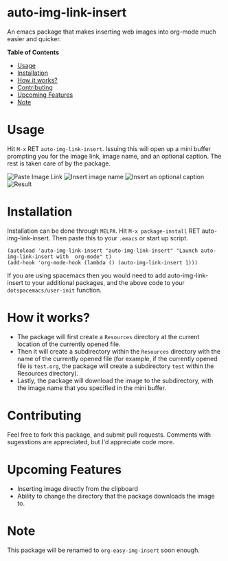 # auto-img-link-insert
An emacs package that makes inserting web images into org-mode much easier and quicker.

<!-- markdown-toc start - Don't edit this section. Run M-x markdown-toc-generate-toc again -->
**Table of Contents**
- [Usage](#usage)
- [Installation](#installation)
- [How it works?](#how-it-works)
- [Contributing](#contributing)
- [Upcoming Features](#upcoming-features)
- [Note](#note)

<!-- markdown-toc end -->

# Usage
Hit `M-x` RET `auto-img-link-insert`. Issuing this will open up a mini buffer prompting you for the image link, image name, and an optional caption. The rest is taken care of by the package.

![Paste Image Link](https://github.com/tashrifsanil/auto-img-link-insert/blob/master/Screenshots/img-insert-screenshot-1.png)
![Insert image name](https://github.com/tashrifsanil/auto-img-link-insert/blob/master/Screenshots/img-insert-screenshot-2.png)
![Insert an optional caption](https://github.com/tashrifsanil/auto-img-link-insert/blob/master/Screenshots/img-insert-screenshot-3.png)
![Result](https://github.com/tashrifsanil/auto-img-link-insert/blob/master/Screenshots/img-insert-screenshot-4.png)

# Installation
Installation can be done through `MELPA`. Hit `M-x package-install` RET auto-img-link-insert. Then paste this to your `.emacs` or start up script.

```  
(autoload 'auto-img-link-insert "auto-img-link-insert" "Launch auto-img-link-insert with  org-mode" t)
(add-hook 'org-mode-hook (lambda () (auto-img-link-insert 1)))
```

If you are using spacemacs then you would need to add auto-img-link-insert to your additional packages, and the above code to your `dotspacemacs/user-init` function.

# How it works?
* The package will first create a `Resources` directory at the current location of the currently opened file. 
* Then it will create a subdirectory within the `Resources` directory with the name of the currently opened file (for example, if the currently opened file is `test.org`, the package will create a subdirectory `test` within the Resources directory).
* Lastly, the package will download the image to the subdirectory, with the image name that you specified in the mini buffer.

# Contributing
Feel free to fork this package, and submit pull requests. Comments with sugesstions are appreciated, but I'd appreciate code more. 

# Upcoming Features
* Inserting image directly from the clipboard
* Ability to change the directory that the package downloads the image to.

# Note
This package will be renamed to `org-easy-img-insert` soon enough.
